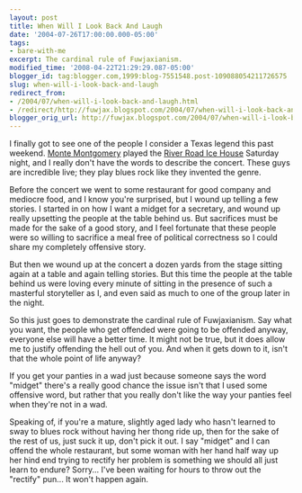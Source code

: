 ```yaml
---
layout: post
title: When Will I Look Back And Laugh
date: '2004-07-26T17:00:00.000-05:00'
tags:
- bare-with-me
excerpt: The cardinal rule of Fuwjaxianism.
modified_time: '2008-04-22T21:29:29.087-05:00'
blogger_id: tag:blogger.com,1999:blog-7551548.post-109088054211726575
slug: when-will-i-look-back-and-laugh
redirect_from: 
- /2004/07/when-will-i-look-back-and-laugh.html
- /redirect/http://fuwjax.blogspot.com/2004/07/when-will-i-look-back-and-laugh.html
blogger_orig_url: http://fuwjax.blogspot.com/2004/07/when-will-i-look-back-and-laugh.html
---
```


I finally got to see one of the people I consider a Texas legend this past weekend.  [Monte Montgomery](http://www.montemontgomery.com/) played the [River Road Ice House](http://riverroadicehouse.com) Saturday night, and I really don't have the words to describe the concert. These guys are incredible live; they play blues rock like they invented the genre.

Before the concert we went to some restaurant for good company and mediocre food, and I know you're surprised, but I wound up telling a few stories. I started in on how I want a midget for a secretary, and wound up really upsetting the people at the table behind us. But sacrifices must be made for the sake of a good story, and I feel fortunate that these people were so willing to sacrifice a meal free of political correctness so I could share my completely offensive story.

But then we wound up at the concert a dozen yards from the stage sitting again at a table and again telling stories. But this time the people at the table behind us were loving every minute of sitting in the presence of such a masterful storyteller as I, and even said as much to one of the group later in the night.

So this just goes to demonstrate the cardinal rule of Fuwjaxianism. Say what you want, the people who get offended were going to be offended anyway, everyone else will have a better time. It might not be true, but it does allow me to justify offending the hell out of you. And when it gets down to it, isn't that the whole point of life anyway?

If you get your panties in a wad just because someone says the word "midget" there's a really good chance the issue isn't that I used some offensive word, but rather that you really don't like the way your panties feel when they're not in a wad.

Speaking of, if you're a mature, slightly aged lady who hasn't learned to sway to blues rock without having her thong ride up, then for the sake of the rest of us, just suck it up, don't pick it out. I say "midget" and I can offend the whole restaurant, but some woman with her hand half way up her hind end trying to rectify her problem is something we should all just learn to endure? Sorry... I've been waiting for hours to throw out the "rectify" pun... It won't happen again.

